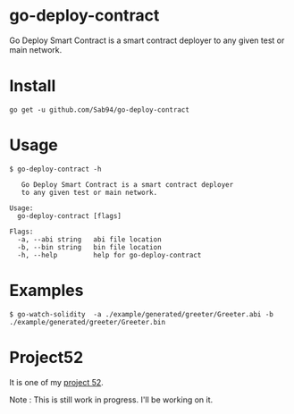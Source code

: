 # go-deploy-contract

Go Deploy Smart Contract is a smart contract deployer
to any given test or main network.

# Install

`go get -u github.com/Sab94/go-deploy-contract`

# Usage

```
$ go-deploy-contract -h

   Go Deploy Smart Contract is a smart contract deployer
   to any given test or main network.

Usage:
  go-deploy-contract [flags]

Flags:
  -a, --abi string   abi file location
  -b, --bin string   bin file location
  -h, --help         help for go-deploy-contract
```

# Examples

```
$ go-watch-solidity  -a ./example/generated/greeter/Greeter.abi -b ./example/generated/greeter/Greeter.bin
```

# Project52

It is one of my [project 52](https://github.com/Sab94/project52).

Note : This is still work in progress. I'll be working on it.
